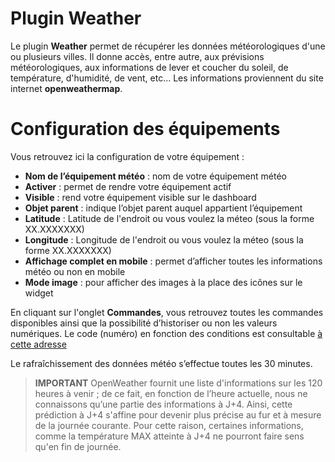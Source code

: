 # Plugin Weather

Le plugin **Weather** permet de récupérer les données météorologiques d'une ou plusieurs villes. Il donne accès, entre autre, aux prévisions météorologiques, aux informations de lever et coucher du soleil, de température, d'humidité, de vent, etc... Les informations proviennent du site internet **openweathermap**.

# Configuration des équipements

Vous retrouvez ici la configuration de votre équipement :

-   **Nom de l’équipement météo** : nom de votre équipement météo
-   **Activer** : permet de rendre votre équipement actif
-   **Visible** : rend votre équipement visible sur le dashboard
-   **Objet parent** : indique l’objet parent auquel appartient l’équipement
-   **Latitude** : Latitude de l'endroit ou vous voulez la méteo (sous la forme XX.XXXXXXX)
-   **Longitude** : Longitude de l'endroit ou vous voulez la méteo (sous la forme XX.XXXXXXX)
-   **Affichage complet en mobile** : permet d’afficher toutes les informations météo ou non en mobile
-   **Mode image** : pour afficher des images à la place des icônes sur le widget


En cliquant sur l'onglet **Commandes**, vous retrouvez toutes les commandes disponibles ainsi que la possibilité d’historiser ou non les valeurs numériques. Le code (numéro) en fonction des conditions est consultable [à cette adresse](https://openweathermap.org/weather-conditions)

Le rafraîchissement des données météo s’effectue toutes les 30 minutes.

>**IMPORTANT**
>OpenWeather fournit une liste d'informations sur les 120 heures à venir ; de ce fait, en fonction de l’heure actuelle, nous ne connaissons qu’une partie des informations à J+4. Ainsi, cette prédiction à J+4 s'affine pour devenir plus précise au fur et à mesure de la journée courante. Pour cette raison, certaines informations, comme la température MAX atteinte à J+4 ne pourront faire sens qu'en fin de journée.
